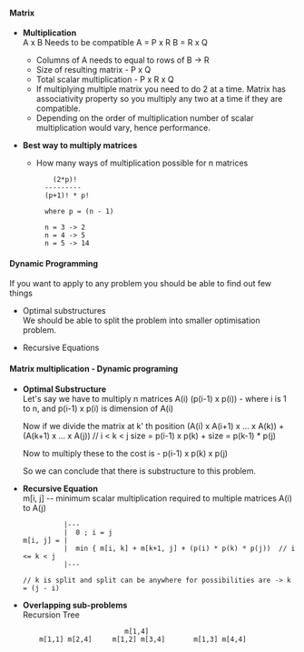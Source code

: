 #### Matrix

- **Multiplication**  
  A x B
  Needs to be compatible
  A = P x R
  B = R x Q
  
  - Columns of A needs to equal to rows of B -> R
  - Size of resulting matrix - P x Q
  - Total scalar multiplication - P x R x Q
  - If multiplying multiple matrix you need to do 2 at a time.
    Matrix has associativity property so you multiply any two at a time if they are compatible.
  - Depending on the order of multiplication number of scalar multiplication would vary, hence performance.


- **Best way to multiply matrices**  
  - How many ways of multiplication possible for n matrices
    ```
        (2*p)!
      ---------
      (p+1)! * p!
    
      where p = (n - 1)
    
      n = 3 -> 2
      n = 4 -> 5
      n = 5 -> 14 
    ```


#### Dynamic Programming
  If you want to apply to any problem you should be able to find out few things

  - Optimal substructures  
    We should be able to split the problem into smaller optimisation problem.

  - Recursive Equations


#### Matrix multiplication - Dynamic programing
- **Optimal Substructure**  
  Let's say we have to multiply n matrices
  A(i) (p(i-1) x p(i)) - where i is 1 to n, and p(i-1) x p(i) is dimension of A(i)
  
  Now if we divide the matrix at k' th position
  (A(i) x A(i+1) x ... x A(k)) + (A(k+1) x ... x A(j))  // i < k < j
      size = p(i-1) x p(k)     +    size = p(k-1) * p(j)
      
  Now to multiply these to the cost is - p(i-1) x p(k) x p(j)
  
  So we can conclude that there is substructure to this problem.

- **Recursive Equation**  
  m[i, j] -- minimum scalar multiplication required to multiple matrices A(i) to A(j)

  ```
            |---
            |  0 ; i = j
  m[i, j] = |
            |  min { m[i, k] + m[k+1, j] + (p(i) * p(k) * p(j))  // i <= k < j
            |---
  
  // k is split and split can be anywhere for possibilities are -> k = (j - i)
  ```

- **Overlapping sub-problems**  
  Recursion Tree
  ```
                           m[1,4]
      m[1,1] m[2,4]     m[1,2] m[3,4]       m[1,3] m[4,4]
        
  ```
